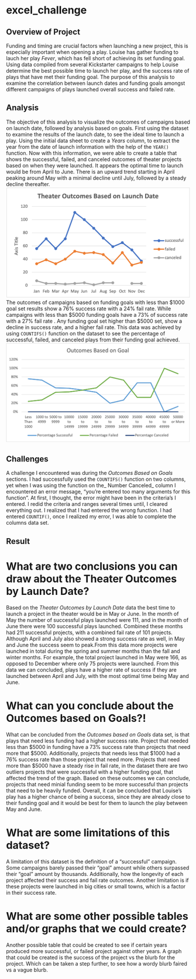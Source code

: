# excel_challenge
## Overview of Project
Funding and timing are crucial factors when launching a new project, this is especially important when opening a play. Louise has gather funding to lauch her play _Fever_, which has fell short of achieving its set funding goal. Using data compiled from several Kickstarter campaigns to help Louise determine the best possible time to launch her play, and the success rate of plays that have met their funding goal. The purpose of this analysis to examine the correlation between launch dates and funding goals amongst different campaigns of plays launched overall success and failed rate. 
## Analysis 
The objective of this analysis to visualize the outcomes of campaigns based on launch date, followed by analysis based on goals. First using the dataset to examine the results of the launch date, to see the ideal time to launch a play. Using the initial data sheet to create a _Years_ column, to extract the year from the date of launch information with the help of the `YEAR()` function. Now with this information, we were able to create a table that shows the successful, failed, and canceled outcomes of theater projects based on when they were launched. It appears the optimal time to launch would be from April to June. There is an upward trend starting in April peaking around May with a minimal decline until July, followed by a steady decline thereafter.
![This is an image](https://github.com/ericaguti/excel_challenge/blob/main/Resources/Theater_Outcomes_vs_Launch.png)
The outcomes of campaigns based on funding goals with less than $1000 goal set results show a 76% success rate with a 24% fail rate. While campaigns with less than $5000 funding goals have a 73% of success rate with a 27% fail rate . Any funding goal set higher than $5000 set, show a decline in success rate, and a higher fail rate. This data was achieved by using `COUNTIFS()` function on the dataset to see the percentage of successful, failed, and canceled plays from their funding goal achieved. 
![This is an image](https://github.com/ericaguti/excel_challenge/blob/main/Resources/Outcomes_vs_Goals.png)
## Challenges 
A challenge I encountered was during the _Outcomes Based on Goals_ sections. I had successfully used the `COUNTIFS()` function on two columns, yet when I was using the function on the_ Number Canceled_ column I encountered an error message, “you’re entered too many arguments for this function”. At first, I thought, the error might have been in the criteria’s I entered. I redid the criteria and ranges several times until, I cleared everything out. I realized that I had entered the wrong function. I had entered `COUNTIF()`, once I realized my error, I was able to complete the columns data set. 
## Result
# What are two conclusions you can draw about the Theater Outcomes by Launch Date?
Based on the _Theater Outcomes by Launch Date_ data the best time to launch a project in the theater would be in May or June. In the month of May the number of successful plays launched were 111, and in the month of June there were 100 successful plays launched. Combined these months had 211 successful projects, with a combined fail rate of 101 projects. Although April and July also showed a strong success rate as well, in May and June the success seem to peak.From this data more projects were launched in total during the spring and summer months than the fall and winter months. For example, the total project launched in May were 166, as opposed to December where only 75 projects were launched. From this data we can concluded, plays have a higher rate of success if they are launched between April and July, with the most optimal time being May and June. 
# What can you conclude about the Outcomes based on Goals?!
What can be concluded from the _Outcomes based on Goals_ data set, is that plays that need less funding had a higher success rate. Project that needed less than $5000 in funding have a 73% success rate than projects that need more that $5000. Additionally, projects that needs less that $1000 had a 76% success rate than those project that need more. Projects that need more than $5000 have a steady rise in fail rate, in the dataset there are two outliers projects that were successful with a higher funding goal, that affected the trend of the graph. Based on these outcomes we can conclude, projects that need minial funding seem to be more successful than projects that need to be heavily funded. 
Overall, it can be concluded that Louise’s play has a higher chance of being a success, since they are already close to their funding goal and it would be best for them to launch the play between May and June. 
# What are some limitations of this dataset?
A limitation of this dataset is the definition of a “successful” campaign. Some campaigns barely passed their “goal” amount while others surpassed their “goal” amount by thousands. Additionally, how the longevity of each project affected their success and fail rate outcomes.  Another limitation is if these projects were launched in big cities or small towns, which is a factor in their success rate.
# What are some other possible tables and/or graphs that we could create?
Another possible table that could be created to see if certain years produced more successful, or failed project against other years. A graph that could be created is the success of the project vs the blurb for the project. Which can be taken a step further, to see how a wordy blurb faired vs a vague blurb.
